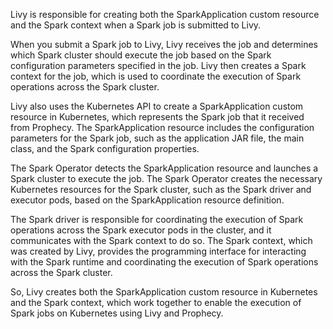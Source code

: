 Livy is responsible for creating both the SparkApplication custom resource and the Spark context when a Spark job is submitted to Livy.

When you submit a Spark job to Livy, Livy receives the job and determines which Spark cluster should execute the job based on the Spark configuration parameters specified in the job. Livy then creates a Spark context for the job, which is used to coordinate the execution of Spark operations across the Spark cluster.

Livy also uses the Kubernetes API to create a SparkApplication custom resource in Kubernetes, which represents the Spark job that it received from Prophecy. The SparkApplication resource includes the configuration parameters for the Spark job, such as the application JAR file, the main class, and the Spark configuration properties.

The Spark Operator detects the SparkApplication resource and launches a Spark cluster to execute the job. The Spark Operator creates the necessary Kubernetes resources for the Spark cluster, such as the Spark driver and executor pods, based on the SparkApplication resource definition.

The Spark driver is responsible for coordinating the execution of Spark operations across the Spark executor pods in the cluster, and it communicates with the Spark context to do so. The Spark context, which was created by Livy, provides the programming interface for interacting with the Spark runtime and coordinating the execution of Spark operations across the Spark cluster.

So, Livy creates both the SparkApplication custom resource in Kubernetes and the Spark context, which work together to enable the execution of Spark jobs on Kubernetes using Livy and Prophecy.
